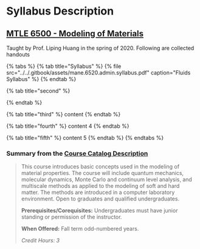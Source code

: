 # Syllabus Description

## [MTLE 6500 - Modeling of Materials](http://catalog.rpi.edu/preview_course.php?catoid=20&coid=37906&print)

Taught by Prof. Liping Huang in the spring of 2020. Following are collected handouts

{% tabs %}
{% tab title="Syllabus" %}
{% file src="../../.gitbook/assets/mane.6520.admin.syllabus.pdf" caption="Fluids Syllabus" %}
{% endtab %}

{% tab title="second" %}

{% endtab %}

{% tab title="third" %}
content 
{% endtab %}

{% tab title="fourth" %}
content 4
{% endtab %}

{% tab title="fifth" %}
content 5
{% endtab %}
{% endtabs %}



### Summary from the [Course Catalog Description ](http://catalog.rpi.edu/preview_course_nopop.php?catoid=20&coid=37652)

> This course introduces basic concepts used in the modeling of material properties. The course will include quantum mechanics, molecular dynamics, Monte Carlo and continuum level analysis, and multiscale methods as applied to the modeling of soft and hard matter. The methods are introduced in a computer laboratory environment. Open to graduates and qualified undergraduates.  
>   
> **Prerequisites/Corequisites:** Undergraduates must have junior standing or permission of the instructor.  
>   
> **When Offered:** Fall term odd-numbered years.  
>   
>   
>   
> _Credit Hours:_ _3_

